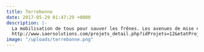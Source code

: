 ```yaml
---
title: Terrebonne
date: 2017-05-29 01:47:29 +0000
description: |-
  La mobilisation de tous pour sauver les frênes. Les avenues de mise en place d'un plan gagnant pour l'administration municipale et l'ensemble des citoyens propriétaires de frênes.
  http://www.iaersolutions.com/projets_detail.php?idProjets=12&etatProjets=2
image: "/uploads/terrebonne.png"
---
```

